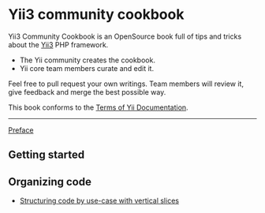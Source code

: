 # Yii3 community cookbook

Yii3 Community Cookbook is an OpenSource book full of tips and tricks about the [Yii3](https://www.yiiframework.com/)
PHP framework.

- The Yii community creates the cookbook.
- Yii core team members curate and edit it.

Feel free to pull request your own writings. Team members will review it, give feedback and merge the best possible way.

This book conforms to the [Terms of Yii Documentation](https://www.yiiframework.com/license#docs).

---

[Preface](preface.md)

Getting started
---------------

Organizing code
---------------

- [Structuring code by use-case with vertical slices](organizing-code/structuring-by-use-case-with-vertical-slices.md)
